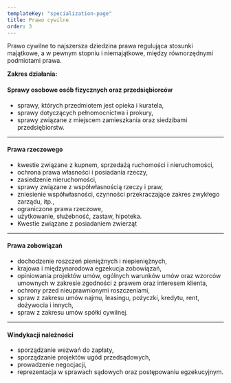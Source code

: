 ```yaml
---
templateKey: "specialization-page"
title: Prawo cywilne
order: 3
---
```


Prawo cywilne to najszersza dziedzina prawa regulująca stosunki majątkowe, a w pewnym stopniu i niemajątkowe, między równorzędnymi podmiotami prawa.

**Zakres działania:**

#### Sprawy osobowe osób fizycznych oraz przedsiębiorców

- sprawy, których przedmiotem jest opieka i kuratela,
- sprawy dotyczących pełnomocnictwa i prokury,
- sprawy związane z miejscem zamieszkania oraz siedzibami przedsiębiorstw.

---

#### Prawa rzeczowego

- kwestie związane z kupnem, sprzedażą ruchomości i nieruchomości,
- ochrona prawa własności i posiadania rzeczy,
- zasiedzenie nieruchomości,
- sprawy związane z współwłasnością rzeczy i praw,
- zniesienie współwłasności, czynności przekraczające zakres zwykłego zarządu, itp.,
- ograniczone prawa rzeczowe,
- użytkowanie, służebność, zastaw, hipoteka.
- Kwestie związane z posiadaniem zwierząt

---

#### Prawa zobowiązań

- dochodzenie roszczeń pieniężnych i niepieniężnych,
- krajowa i międzynarodowa egzekucja zobowiązań,
- opiniowania projektów umów, ogólnych warunków umów oraz wzorców umownych w zakresie zgodności z prawem oraz interesem klienta,
- ochrony przed nieuprawnionymi roszczeniami,
- spraw z zakresu umów najmu, leasingu, pożyczki, kredytu, rent, dożywocia i innych,
- spraw z zakresu umów spółki cywilnej.

---

#### Windykacji należności

- sporządzanie wezwań do zapłaty,
- sporządzanie projektów ugód przedsądowych,
- prowadzenie negocjacji,
- reprezentacja w sprawach sądowych oraz postępowaniu egzekucyjnym.
